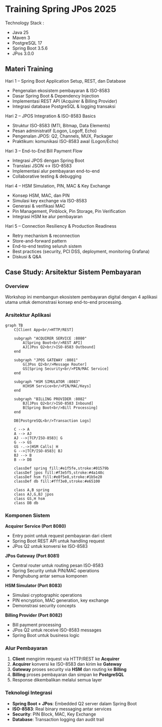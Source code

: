 # Training Spring JPos 2025 #

Technology Stack :

* Java 25
* Maven 3
* PostgreSQL 17
* Spring Boot 3.5.6
* JPos 3.0.0

## Materi Training ##

Hari 1 – Spring Boot Application Setup, REST, dan Database
* Pengenalan ekosistem pembayaran & ISO-8583
* Dasar Spring Boot & Dependency Injection
* Implementasi REST API (Acquirer & Billing Provider)
* Integrasi database PostgreSQL & logging transaksi

Hari 2 – JPOS Integration & ISO-8583 Basics
* Struktur ISO-8583 (MTI, Bitmap, Data Elements)
* Pesan administratif (Logon, Logoff, Echo)
* Pengenalan JPOS: Q2, Channels, MUX, Packager
* Praktikum: komunikasi ISO-8583 awal (Logon/Echo)

Hari 3 – End-to-End Bill Payment Flow
* Integrasi JPOS dengan Spring Boot
* Translasi JSON ↔ ISO-8583
* Implementasi alur pembayaran end-to-end
* Collaborative testing & debugging

Hari 4 – HSM Simulation, PIN, MAC & Key Exchange
* Konsep HSM, MAC, dan PIN
* Simulasi key exchange via ISO-8583
* Generasi & verifikasi MAC
* Pin Management, Pinblock, Pin Storage, Pin Verification
* Integrasi HSM ke alur pembayaran

Hari 5 – Connection Resiliency & Production Readiness
* Retry mechanism & reconnection
* Store-and-forward pattern
* End-to-end testing seluruh sistem
* Best practices (security, PCI DSS, deployment, monitoring Grafana)
* Diskusi & Q&A

## Case Study: Arsitektur Sistem Pembayaran

### Overview
Workshop ini membangun ekosistem pembayaran digital dengan 4 aplikasi utama untuk demonstrasi konsep end-to-end processing.

### Arsitektur Aplikasi

```mermaid
graph TB
    C[Client App<br/>HTTP/REST]

    subgraph "ACQUIRER SERVICE :8080"
        A[Spring Boot<br/>REST API]
        AJ[JPos Q2<br/>ISO-8583 Outbound]
    end

    subgraph "JPOS GATEWAY :8081"
        G[JPos Q2<br/>Message Router]
        GS[Spring Security<br/>PIN/MAC Service]
    end

    subgraph "HSM SIMULATOR :8083"
        H[HSM Service<br/>PIN/MAC/Keys]
    end

    subgraph "BILLING PROVIDER :8082"
        BJ[JPos Q2<br/>ISO-8583 Inbound]
        B[Spring Boot<br/>Bill Processing]
    end

    DB[PostgreSQL<br/>Transaction Logs]

    C --> A
    A --> AJ
    AJ -->|TCP/ISO-8583| G
    G --> GS
    GS -.->|HSM Calls| H
    G -->|TCP/ISO-8583| BJ
    BJ --> B
    B --> DB

    classDef spring fill:#e1f5fe,stroke:#01579b
    classDef jpos fill:#f3e5f5,stroke:#4a148c
    classDef hsm fill:#e8f5e8,stroke:#1b5e20
    classDef db fill:#fff3e0,stroke:#e65100

    class A,B spring
    class AJ,G,BJ jpos
    class GS,H hsm
    class DB db
```

### Komponen Sistem

**Acquirer Service (Port 8080)**
- Entry point untuk request pembayaran dari client
- Spring Boot REST API untuk handling request
- JPos Q2 untuk konversi ke ISO-8583

**JPos Gateway (Port 8081)**
- Central router untuk routing pesan ISO-8583
- Spring Security untuk PIN/MAC operations
- Penghubung antar semua komponen

**HSM Simulator (Port 8083)**
- Simulasi cryptographic operations
- PIN encryption, MAC generation, key exchange
- Demonstrasi security concepts

**Billing Provider (Port 8082)**
- Bill payment processing
- JPos Q2 untuk receive ISO-8583 messages
- Spring Boot untuk business logic

### Alur Pembayaran

1. **Client** mengirim request via HTTP/REST ke **Acquirer**
2. **Acquirer** konversi ke ISO-8583 dan kirim ke **Gateway**
3. **Gateway** proses security via **HSM** dan routing ke **Billing**
4. **Billing** proses pembayaran dan simpan ke **PostgreSQL**
5. Response dikembalikan melalui semua layer

### Teknologi Integrasi

- **Spring Boot + JPos**: Embedded Q2 server dalam Spring Boot
- **ISO-8583**: Real binary messaging antar services
- **Security**: PIN Block, MAC, Key Exchange
- **Database**: Transaction logging dan audit trail